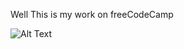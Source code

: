 Well This is my work on freeCodeCamp 

![Alt Text](http://www.sheawong.com/wp-content/uploads/2013/08/keephatin.gif)
